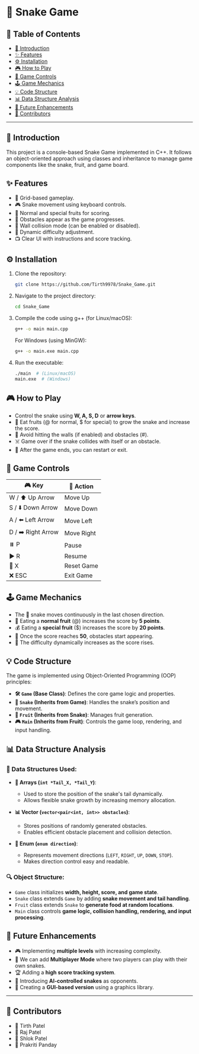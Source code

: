 # 🐍 Snake Game

## 📌 Table of Contents
- [📖 Introduction](#📖-introduction)
- [✨ Features](#✨-features)
- [⚙️ Installation](#⚙️-installation)
- [🎮 How to Play](#🎮-how-to-play)
- [🎯 Game Controls](#🎯-game-controls)
- [🕹️ Game Mechanics](#🕹️-game-mechanics)
- [💡 Code Structure](#💡-code-structure)
- [📊 Data Structure Analysis](#📊-data-structure-analysis)
- [🚀 Future Enhancements](#🚀-future-enhancements)
- [👥 Contributors](#👥-contributors)

---

## 📖 Introduction
This project is a console-based Snake Game implemented in C++. It follows an object-oriented approach using classes and inheritance to manage game components like the snake, fruit, and game board.

## ✨ Features
- 🎯 Grid-based gameplay.
- 🎮 Snake movement using keyboard controls.
- 🍏 Normal and special fruits for scoring.
- 🚧 Obstacles appear as the game progresses.
- 🧱 Wall collision mode (can be enabled or disabled).
- 🔄 Dynamic difficulty adjustment.
- 📺 Clear UI with instructions and score tracking.

## ⚙️ Installation
1. Clone the repository:
   ```sh
   git clone https://github.com/Tirth9978/Snake_Game.git
   ```
2. Navigate to the project directory:
   ```sh
   cd Snake_Game
   ```
3. Compile the code using g++ (for Linux/macOS):
   ```sh
   g++ -o main main.cpp
   ```
   For Windows (using MinGW):
   ```sh
   g++ -o main.exe main.cpp
   ```
4. Run the executable:
   ```sh
   ./main  # (Linux/macOS)
   main.exe  # (Windows)
   ```

## 🎮 How to Play
- Control the snake using **W, A, S, D** or **arrow keys**.
- 🍏 Eat fruits (@ for normal, $ for special) to grow the snake and increase the score.
- 🚧 Avoid hitting the walls (if enabled) and obstacles (#).
- ☠️ Game over if the snake collides with itself or an obstacle.
- 🔄 After the game ends, you can restart or exit.

## 🎯 Game Controls
| 🎮 Key   | 🏹 Action |
|-------|--------|
| W / ⬆️ Up Arrow   | Move Up |
| S / ⬇️ Down Arrow | Move Down |
| A / ⬅️ Left Arrow | Move Left |
| D / ➡️ Right Arrow | Move Right |
| ⏸️ P | Pause |
| ▶️ R | Resume |
| 🔄 X | Reset Game |
| ❌ ESC | Exit Game |

## 🕹️ Game Mechanics
- The 🐍 snake moves continuously in the last chosen direction.
- 🍏 Eating a **normal fruit** (@) increases the score by **5 points**.
- 💰 Eating a **special fruit** ($) increases the score by **20 points**.
- 🚧 Once the score reaches **50**, obstacles start appearing.
- 🔼 The difficulty dynamically increases as the score rises.

## 💡 Code Structure
The game is implemented using Object-Oriented Programming (OOP) principles:

- **🛠️ `Game` (Base Class)**: Defines the core game logic and properties.
- **🐍 `Snake` (Inherits from Game)**: Handles the snake’s position and movement.
- **🍏 `Fruit` (Inherits from Snake)**: Manages fruit generation.
- **🎮 `Main` (Inherits from Fruit)**: Controls the game loop, rendering, and input handling.

## 📊 Data Structure Analysis
### 📂 Data Structures Used:
- **📌 Arrays (`int *Tail_X, *Tail_Y`)**:
  - Used to store the position of the snake's tail dynamically.
  - Allows flexible snake growth by increasing memory allocation.

- **📊 Vector (`vector<pair<int, int>> obstacles`)**:
  - Stores positions of randomly generated obstacles.
  - Enables efficient obstacle placement and collision detection.

- **🔢 Enum (`enum direction`)**:
  - Represents movement directions (`LEFT`, `RIGHT`, `UP`, `DOWN`, `STOP`).
  - Makes direction control easy and readable.

### 🔍 Object Structure:
- `Game` class initializes **width, height, score, and game state**.
- `Snake` class extends `Game` by adding **snake movement and tail handling**.
- `Fruit` class extends `Snake` to **generate food at random locations**.
- `Main` class controls **game logic, collision handling, rendering, and input processing**.

## 🚀 Future Enhancements
- 🎮 Implementing **multiple levels** with increasing complexity.
- 👥 We can add **Multiplayer Mode** where two players can play with their own snakes.
- 🏆 Adding a **high score tracking system**.
- 🤖 Introducing **AI-controlled snakes** as opponents.
- 🎨 Creating a **GUI-based version** using a graphics library.

---

   ## 👥 Contributors
- 🏅 Tirth Patel
- 🏅 Raj Patel
- 🏅 Shlok Patel
- 🏅 Prakriti Panday
